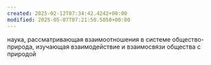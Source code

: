 ```yaml
---
created: 2025-02-12T07:34:42.4242+00:00
modified: 2025-05-07T07:21:50.5050+00:00
---
```

наука, рассматривающая взаимоотношения в системе общество-природа, изучающая взаимодействие и взаимосвязи общества с природой